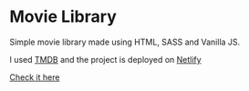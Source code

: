 # Movie Library

Simple movie library made using HTML, SASS and Vanilla JS.

I used [TMDB](https://www.themoviedb.org/documentation/api) and the project is deployed on [Netlify](https://www.netlify.com/)

[Check it here](https://movie-app-vanilla-js.netlify.app/)
